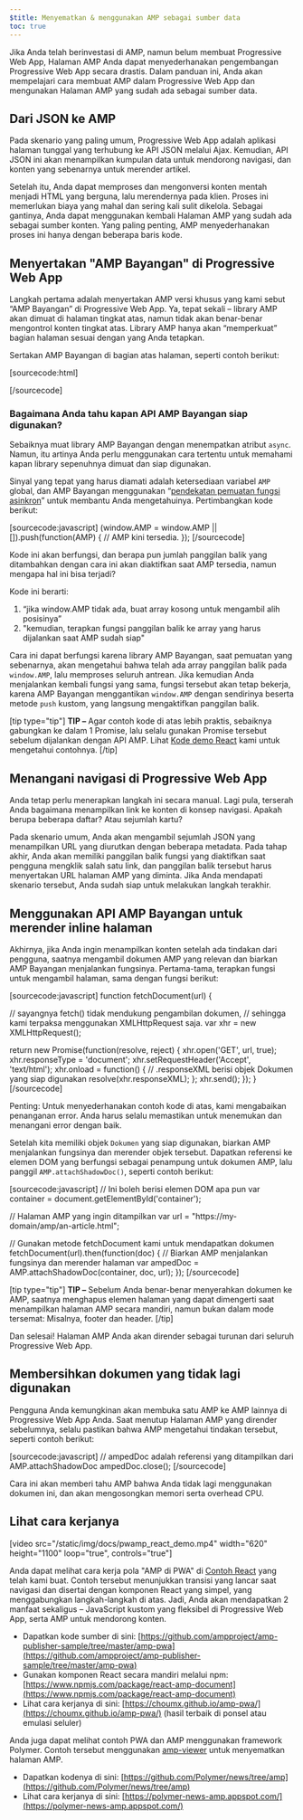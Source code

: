 ```yaml
---
$title: Menyematkan & menggunakan AMP sebagai sumber data
toc: true
---
```



Jika Anda telah berinvestasi di AMP, namun belum membuat Progressive Web App, Halaman AMP Anda dapat menyederhanakan pengembangan Progressive Web App secara drastis. Dalam panduan ini, Anda akan mempelajari cara membuat AMP dalam Progressive Web App dan mengunakan Halaman AMP yang sudah ada sebagai sumber data.

## Dari JSON ke AMP

Pada skenario yang paling umum, Progressive Web App adalah aplikasi halaman tunggal yang terhubung ke API JSON melalui Ajax. Kemudian, API JSON ini akan menampilkan kumpulan data untuk mendorong navigasi, dan konten yang sebenarnya untuk merender artikel.

Setelah itu, Anda dapat memproses dan mengonversi konten mentah menjadi HTML yang berguna, lalu merendernya pada klien. Proses ini memerlukan biaya yang mahal dan sering kali sulit dikelola. Sebagai gantinya, Anda dapat menggunakan kembali Halaman AMP yang sudah ada sebagai sumber konten. Yang paling penting, AMP menyederhanakan proses ini hanya dengan beberapa baris kode.

##  Menyertakan "AMP Bayangan" di Progressive Web App

Langkah pertama adalah menyertakan AMP versi khusus yang kami sebut “AMP Bayangan” di Progressive Web App. Ya, tepat sekali – library AMP akan dimuat di halaman tingkat atas, namun tidak akan benar-benar mengontrol konten tingkat atas. Library AMP hanya akan “memperkuat” bagian halaman sesuai dengan yang Anda tetapkan.

Sertakan AMP Bayangan di bagian atas halaman, seperti contoh berikut:

[sourcecode:html]
<!-- Muat library waktu proses AMP-with-Shadow-DOM secara asinkron. -->
<script async src="https://cdn.ampproject.org/shadow-v0.js"></script>
[/sourcecode]

### Bagaimana Anda tahu kapan API AMP Bayangan siap digunakan?

Sebaiknya muat library AMP Bayangan dengan menempatkan atribut `async`. Namun, itu artinya Anda perlu menggunakan cara tertentu untuk memahami kapan library sepenuhnya dimuat dan siap digunakan.

Sinyal yang tepat yang harus diamati adalah ketersediaan variabel `AMP` global, dan AMP Bayangan menggunakan “[pendekatan pemuatan fungsi asinkron](http://mrcoles.com/blog/google-analytics-asynchronous-tracking-how-it-work/)” untuk membantu Anda mengetahuinya. Pertimbangkan kode berikut:

[sourcecode:javascript]
(window.AMP = window.AMP || []).push(function(AMP) {
  // AMP kini tersedia.
});
[/sourcecode]

Kode ini akan berfungsi, dan berapa pun jumlah panggilan balik yang ditambahkan dengan cara ini akan diaktifkan saat AMP tersedia, namun mengapa hal ini bisa terjadi?

Kode ini berarti:

  1. “jika window.AMP tidak ada, buat array kosong untuk mengambil alih posisinya”
  1. "kemudian, terapkan fungsi panggilan balik ke array yang harus dijalankan saat AMP sudah siap"

Cara ini dapat berfungsi karena library AMP Bayangan, saat pemuatan yang sebenarnya, akan mengetahui bahwa telah ada array panggilan balik pada `window.AMP`, lalu memproses seluruh antrean. Jika kemudian Anda menjalankan kembali fungsi yang sama, fungsi tersebut akan tetap bekerja, karena AMP Bayangan menggantikan `window.AMP` dengan sendirinya beserta metode `push` kustom, yang langsung mengaktifkan panggilan balik.

[tip type="tip"]
**TIP –** Agar contoh kode di atas lebih praktis, sebaiknya gabungkan ke dalam 1 Promise, lalu selalu gunakan Promise tersebut sebelum dijalankan dengan API AMP. Lihat [Kode demo React](https://github.com/ampproject/amp-publisher-sample/blob/master/amp-pwa/src/components/amp-document/amp-document.js#L20) kami untuk mengetahui contohnya.
[/tip]

## Menangani navigasi di Progressive Web App

Anda tetap perlu menerapkan langkah ini secara manual. Lagi pula, terserah Anda bagaimana menampilkan link ke konten di konsep navigasi. Apakah berupa beberapa daftar? Atau sejumlah kartu?

Pada skenario umum, Anda akan mengambil sejumlah JSON yang menampilkan URL yang diurutkan dengan beberapa metadata. Pada tahap akhir, Anda akan memiliki panggilan balik fungsi yang diaktifkan saat pengguna mengklik salah satu link, dan panggilan balik tersebut harus menyertakan URL halaman AMP yang diminta. Jika Anda mendapati skenario tersebut, Anda sudah siap untuk melakukan langkah terakhir.

## Menggunakan API AMP Bayangan untuk merender inline halaman

Akhirnya, jika Anda ingin menampilkan konten setelah ada tindakan dari pengguna, saatnya mengambil dokumen AMP yang relevan dan biarkan AMP Bayangan menjalankan fungsinya. Pertama-tama, terapkan fungsi untuk mengambil halaman, sama dengan fungsi berikut:

[sourcecode:javascript]
function fetchDocument(url) {

  // sayangnya fetch() tidak mendukung pengambilan dokumen,
  // sehingga kami terpaksa menggunakan XMLHttpRequest saja.
  var xhr = new XMLHttpRequest();

  return new Promise(function(resolve, reject) {
    xhr.open('GET', url, true);
    xhr.responseType = 'document';
    xhr.setRequestHeader('Accept', 'text/html');
    xhr.onload = function() {
      // .responseXML berisi objek Dokumen yang siap digunakan
      resolve(xhr.responseXML);
    };
    xhr.send();
  });
}
[/sourcecode]

Penting: Untuk menyederhanakan contoh kode di atas, kami mengabaikan penanganan error. Anda harus selalu memastikan untuk menemukan dan menangani error dengan baik.

Setelah kita memiliki objek `Dokumen` yang siap digunakan, biarkan AMP menjalankan fungsinya dan merender objek tersebut. Dapatkan referensi ke elemen DOM yang berfungsi sebagai penampung untuk dokumen AMP, lalu panggil `AMP.attachShadowDoc()`, seperti contoh berikut:

[sourcecode:javascript]
// Ini boleh berisi elemen DOM apa pun
var container = document.getElementById('container');

// Halaman AMP yang ingin ditampilkan
var url = "https://my-domain/amp/an-article.html";

// Gunakan metode fetchDocument kami untuk mendapatkan dokumen
fetchDocument(url).then(function(doc) {
  // Biarkan AMP menjalankan fungsinya dan merender halaman
  var ampedDoc = AMP.attachShadowDoc(container, doc, url);
});
[/sourcecode]

[tip type="tip"]
**TIP –** Sebelum Anda benar-benar menyerahkan dokumen ke AMP, saatnya menghapus elemen halaman yang dapat dimengerti saat menampilkan halaman AMP secara mandiri, namun bukan dalam mode tersemat: Misalnya, footer dan header.
[/tip]

Dan selesai! Halaman AMP Anda akan dirender sebagai turunan dari seluruh Progressive Web App.

## Membersihkan dokumen yang tidak lagi digunakan

Pengguna Anda kemungkinan akan membuka satu AMP ke AMP lainnya di Progressive Web App Anda. Saat menutup Halaman AMP yang dirender sebelumnya, selalu pastikan bahwa AMP mengetahui tindakan tersebut, seperti contoh berikut:

[sourcecode:javascript]
// ampedDoc adalah referensi yang ditampilkan dari AMP.attachShadowDoc
ampedDoc.close();
[/sourcecode]

Cara ini akan memberi tahu AMP bahwa Anda tidak lagi menggunakan dokumen ini, dan akan mengosongkan memori serta overhead CPU.

## Lihat cara kerjanya

[video src="/static/img/docs/pwamp_react_demo.mp4" width="620" height="1100" loop="true", controls="true"]

Anda dapat melihat cara kerja pola "AMP di PWA" di [Contoh React](https://github.com/ampproject/amp-publisher-sample/tree/master/amp-pwa) yang telah kami buat. Contoh tersebut menunjukkan transisi yang lancar saat navigasi dan disertai dengan komponen React yang simpel, yang menggabungkan langkah-langkah di atas. Jadi, Anda akan mendapatkan 2 manfaat sekaligus – JavaScript kustom yang fleksibel di Progressive Web App, serta AMP untuk mendorong konten.

* Dapatkan kode sumber di sini: [https://github.com/ampproject/amp-publisher-sample/tree/master/amp-pwa](https://github.com/ampproject/amp-publisher-sample/tree/master/amp-pwa)
* Gunakan komponen React secara mandiri melalui npm: [https://www.npmjs.com/package/react-amp-document](https://www.npmjs.com/package/react-amp-document)
* Lihat cara kerjanya di sini: [https://choumx.github.io/amp-pwa/](https://choumx.github.io/amp-pwa/) (hasil terbaik di ponsel atau emulasi seluler)

Anda juga dapat melihat contoh PWA dan AMP menggunakan framework Polymer. Contoh tersebut menggunakan [amp-viewer](https://github.com/PolymerLabs/amp-viewer/) untuk menyematkan halaman AMP.

* Dapatkan kodenya di sini: [https://github.com/Polymer/news/tree/amp](https://github.com/Polymer/news/tree/amp)
* Lihat cara kerjanya di sini: [https://polymer-news-amp.appspot.com/](https://polymer-news-amp.appspot.com/)
